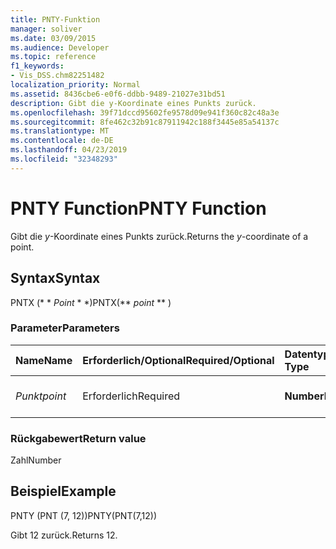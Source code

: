 ```yaml
---
title: PNTY-Funktion
manager: soliver
ms.date: 03/09/2015
ms.audience: Developer
ms.topic: reference
f1_keywords:
- Vis_DSS.chm82251482
localization_priority: Normal
ms.assetid: 8436cbe6-e0f6-ddbb-9489-21027e31bd51
description: Gibt die y-Koordinate eines Punkts zurück.
ms.openlocfilehash: 39f71dccd95602fe9578d09e941f360c82c48a3e
ms.sourcegitcommit: 8fe462c32b91c87911942c188f3445e85a54137c
ms.translationtype: MT
ms.contentlocale: de-DE
ms.lasthandoff: 04/23/2019
ms.locfileid: "32348293"
---
```

# <a name="pnty-function"></a><span data-ttu-id="0517b-103">PNTY Function</span><span class="sxs-lookup"><span data-stu-id="0517b-103">PNTY Function</span></span>

<span data-ttu-id="0517b-104">Gibt die _y_-Koordinate eines Punkts zurück.</span><span class="sxs-lookup"><span data-stu-id="0517b-104">Returns the  _y_-coordinate of a point.</span></span>
  
## <a name="syntax"></a><span data-ttu-id="0517b-105">Syntax</span><span class="sxs-lookup"><span data-stu-id="0517b-105">Syntax</span></span>

<span data-ttu-id="0517b-106">PNTX (\* \* *Point* \* \*)</span><span class="sxs-lookup"><span data-stu-id="0517b-106">PNTX(\*\* *point* \*\* )</span></span> 
  
### <a name="parameters"></a><span data-ttu-id="0517b-107">Parameter</span><span class="sxs-lookup"><span data-stu-id="0517b-107">Parameters</span></span>

|<span data-ttu-id="0517b-108">**Name**</span><span class="sxs-lookup"><span data-stu-id="0517b-108">**Name**</span></span>|<span data-ttu-id="0517b-109">**Erforderlich/Optional**</span><span class="sxs-lookup"><span data-stu-id="0517b-109">**Required/Optional**</span></span>|<span data-ttu-id="0517b-110">**Datentyp**</span><span class="sxs-lookup"><span data-stu-id="0517b-110">**Data Type**</span></span>|<span data-ttu-id="0517b-111">**Beschreibung**</span><span class="sxs-lookup"><span data-stu-id="0517b-111">**Description**</span></span>|
|:-----|:-----|:-----|:-----|
| <span data-ttu-id="0517b-112">_Punkt_</span><span class="sxs-lookup"><span data-stu-id="0517b-112">_point_</span></span> <br/> |<span data-ttu-id="0517b-113">Erforderlich</span><span class="sxs-lookup"><span data-stu-id="0517b-113">Required</span></span>  <br/> |<span data-ttu-id="0517b-114">**Number**</span><span class="sxs-lookup"><span data-stu-id="0517b-114">**Number**</span></span> <br/> |<span data-ttu-id="0517b-115">Die _y_-Koordinate des Punkts.</span><span class="sxs-lookup"><span data-stu-id="0517b-115">The  _y_-coordinate of the point.</span></span>  <br/> |
   
### <a name="return-value"></a><span data-ttu-id="0517b-116">Rückgabewert</span><span class="sxs-lookup"><span data-stu-id="0517b-116">Return value</span></span>

<span data-ttu-id="0517b-117">Zahl</span><span class="sxs-lookup"><span data-stu-id="0517b-117">Number</span></span>
  
## <a name="example"></a><span data-ttu-id="0517b-118">Beispiel</span><span class="sxs-lookup"><span data-stu-id="0517b-118">Example</span></span>

<span data-ttu-id="0517b-119">PNTY (PNT (7, 12))</span><span class="sxs-lookup"><span data-stu-id="0517b-119">PNTY(PNT(7,12))</span></span> 
  
<span data-ttu-id="0517b-120">Gibt 12 zurück.</span><span class="sxs-lookup"><span data-stu-id="0517b-120">Returns 12.</span></span> 
  

